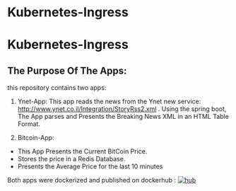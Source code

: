 # Kubernetes-Ingress
# Kubernetes-Ingress
## **The Purpose Of The Apps:**
this repository contains two apps:
1. Ynet-App: This app reads the news from the Ynet new service: http://www.ynet.co.il/Integration/StoryRss2.xml .
Using the spring boot, The App parses and Presents the Breaking News XML in an HTML Table Format.

1. Bitcoin-App: 
- This App Presents the Current BitCoin Price.
- Stores the price in a Redis Database.
- Presents the Average Price for the last 10 minutes

Both apps were dockerized and published on dockerhub :
[![hub](hub "hub")](https://github.com/Dima-Nakhleh/Kubernetes-Ingress/blob/main/images/dockerhub.GIF "hub")

